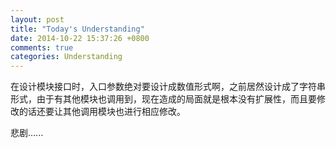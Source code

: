 ```yaml
---
layout: post
title: "Today's Understanding"
date: 2014-10-22 15:37:26 +0800
comments: true
categories: Understanding
---
```


在设计模块接口时，入口参数绝对要设计成数值形式啊，之前居然设计成了字符串形式，由于有其他模块也调用到，现在造成的局面就是根本没有扩展性，而且要修改的话还要让其他调用模块也进行相应修改。

悲剧......

